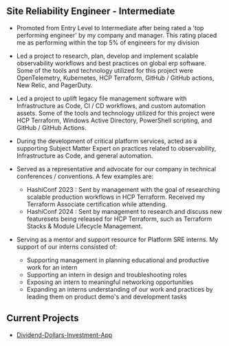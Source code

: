 ## Site Reliability Engineer - Intermediate

- Promoted from Entry Level to Intermediate after being rated a 'top performing engineer' by my company and manager. This rating placed me as performing within the top 5% of engineers for my division

- Led a project to research, plan, develop and implement scalable observability workflows and best practices on global erp software. Some of the tools and technology utilized for this project were OpenTelemetry, Kubernetes, HCP Terraform, GitHub / GitHub actions, New Relic, and PagerDuty.

- Led a project to uplift legacy file management software with Infrastructure as Code, CI / CD workflows, and custom automation assets. Some of the tools and technology utilized for this project were HCP Terraform, Windows Active Directory, PowerShell scripting, and GitHub / GitHub Actions.

- During the development of critical platform services, acted as a supporting Subject Matter Expert on practices related to observability, Infrastructure as Code, and general automation.

- Served as a representative and advocate for our company in technical conferences / conventions. A few examples are:
  - HashiConf 2023 : Sent by management with the goal of researching scalable production workflows in HCP Terraform. Received my Terraform Associate certification while attending.
  - HashiConf 2024 : Sent by management to research and discuss new featuresets being released for HCP Terraform, such as Terraform Stacks & Module Lifecycle Management.

- Serving as a mentor and support resource for Platform SRE interns. My support of our interns consisted of:
  - Supporting management in planning educational and productive work for an intern
  - Supporting an intern in design and troubleshooting roles
  - Exposing an intern to meaningful networking opportunities
  - Expanding an interns understanding of our work and practices by leading them on product demo's and development tasks

## Current Projects
- [Dividend-Dollars-Investment-App](https://github.com/Khudd1214/CS46x---Dividend-Dollars-Investment-App)
